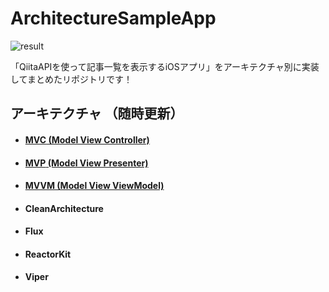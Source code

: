 # ArchitectureSampleApp

![result](https://user-images.githubusercontent.com/44746730/59975191-39726a00-95f0-11e9-980e-0f60c2ff7972.gif)

「QiitaAPIを使って記事一覧を表示するiOSアプリ」をアーキテクチャ別に実装してまとめたリポジトリです！

## アーキテクチャ （随時更新）

- #### [**MVC** (Model View Controller)](https://github.com/maniCreate/ArchitectureSampleApp/tree/MVC)
- #### [**MVP** (Model View Presenter)](https://github.com/maniCreate/ArchitectureSampleApp/tree/MVP)
- #### [**MVVM** (Model View ViewModel)](https://github.com/maniCreate/ArchitectureSampleApp/tree/MVVM)
- #### **CleanArchitecture**
- #### **Flux**
- #### **ReactorKit**
- #### **Viper**
